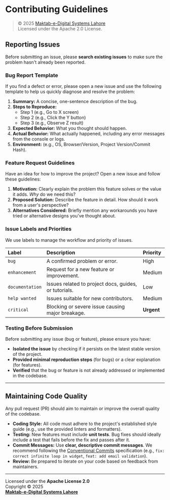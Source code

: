 # Contributing Guidelines
> © 2025 [Maktab-e-Digital Systems Lahore](https://github.com/medsee-uet)  
> Licensed under the Apache 2.0 License.

## Reporting Issues

Before submitting an issue, please **search existing issues** to make sure the problem hasn't already been reported.

### Bug Report Template 

If you find a defect or error, please open a new issue and use the following template to help us quickly diagnose and resolve the problem:

1.  **Summary:** A concise, one-sentence description of the bug.
2.  **Steps to Reproduce:**
    * Step 1 (e.g., Go to X screen)
    * Step 2 (e.g., Click the Y button)
    * Step 3 (e.g., Observe Z result)
3.  **Expected Behavior:** What you thought should happen.
4.  **Actual Behavior:** What actually happened, including any error messages from the console or logs.
5.  **Environment:** (e.g., OS, Browser/Version, Project Version/Commit Hash).

### Feature Request Guidelines 

Have an idea for how to improve the project? Open a new issue and follow these guidelines:

1.  **Motivation:** Clearly explain the problem this feature solves or the value it adds. *Why* do we need this?
2.  **Proposed Solution:** Describe the feature in detail. How should it work from a user's perspective?
3.  **Alternatives Considered:** Briefly mention any workarounds you have tried or alternative designs you've thought about.

### Issue Labels and Priorities 

We use labels to manage the workflow and priority of issues.

| Label | Description | Priority |
| :--- | :--- | :--- |
| `bug` | A confirmed problem or error. | High |
| `enhancement` | Request for a new feature or improvement. | Medium |
| `documentation` | Issues related to project docs, guides, or tutorials. | Low |
| `help wanted` | Issues suitable for new contributors. | Medium |
| `critical` | Blocking or severe issue causing major breakage. | **Urgent** |

### Testing Before Submission 

Before submitting any issue (bug or feature), please ensure you have:

* **Isolated the issue** by checking if it persists on the latest stable version of the project.
* **Provided minimal reproduction steps** (for bugs) or a clear explanation (for features).
* **Verified** that the bug or feature is not already addressed or implemented in the codebase.

---

## Maintaining Code Quality 

Any pull request (PR) should aim to maintain or improve the overall quality of the codebase.

* **Coding Style:** All code must adhere to the project's established style guide (e.g., use the provided linters and formatters).
* **Testing:** New features must include **unit tests**. Bug fixes should ideally include a test that fails before the fix and passes after it.
* **Commit Messages:** Use **clear, descriptive commit messages**. We recommend following the [Conventional Commits](https://www.conventionalcommits.org/en/v1.0.0/) specification (e.g., `fix: correct infinite loop in widget`, `feat: add email validation`).
* **Review:** Be prepared to iterate on your code based on feedback from maintainers.
---
Licensed under the **Apache License 2.0**  
Copyright © 2025  
**[Maktab-e-Digital Systems Lahore](https://github.com/meds-ee-uet)**